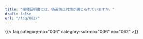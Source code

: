 ```yaml
---
title: "接種証明書には、偽造防止対策が講じられていますか。"
draft: false
url: "/faq/062/"
---
```


{{< faq category-no="006" category-sub-no="006" no="062" >}}
